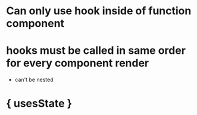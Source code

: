 # Can only use hook inside of function component

# hooks must be called in same order for every component render

- can't be nested

# { usesState }
